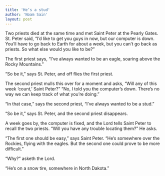 ```yaml
---
title: 'He’s a stud'
author: 'Noam Sain'
layout: post
---
```


Two priests died at the same time and met Saint Peter at the Pearly Gates. St. Peter said, “I’d like to get you guys in now, but our computer is down. You’ll have to go back to Earth for about a week, but you can’t go back as priests. So what else would you like to be?”  
  
The first priest says, “I’ve always wanted to be an eagle, soaring above the Rocky Mountains.”

“So be it,” says St. Peter, and off flies the first priest.

The second priest mulls this over for a moment and asks, “Will any of this week ‘count,’ Saint Peter?” “No, I told you the computer’s down. There’s no way we can keep track of what you’re doing.”

“In that case,” says the second priest, “I’ve always wanted to be a stud.”

“So be it,” says St. Peter, and the second priest disappears.

A week goes by, the computer is fixed, and the Lord tells Saint Peter to recall the two priests. “Will you have any trouble locating them?” He asks.

“The first one should be easy,” says Saint Peter. “He’s somewhere over the Rockies, flying with the eagles. But the second one could prove to be more difficult.”

“Why?” asketh the Lord.

“He’s on a snow tire, somewhere in North Dakota.”